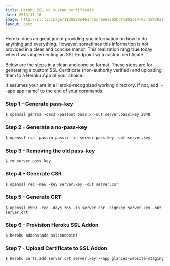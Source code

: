 ```yaml
---
title: Heroku SSL w/ custom certificate  
date: 2013-11-10  
image: http://cl.ly/image/1I202Y0n461r/Screen%20Shot%202014-07-10%20at%2012.35.06%20PM.png
layout: post
---
```


Heroku does an great job of providing you information on how to do anything and everything. However, sometimes this information is not provided in a clear and concise manor. This realization rang true today when I was implementing an SSL Endpoint w/ a custom certificate.

Below are the steps in a clean and concise format. These steps are for generating a custom SSL Certificate (non-authority verified) and uploading them to a Heroku App of your choice.

It assumes your are in a Heroku-recognized working directory. If not, add `--app app-name' to the end of your commands.

### Step 1 - Generate pass-key
`$ openssl genrsa -des3 -passout pass:x -out server.pass.key 2048`

### Step 2 - Generate a no-pass-key
`$ openssl rsa -passin pass:x -in server.pass.key -out server.key`

### Step 3 - Removing the old pass-key
`$ rm server.pass.key`

### Step 4 - Generate CSR
`$ openssl req -new -key server.key -out server.csr`

### Step 5 - Generate CRT
`$ openssl x509 -req -days 365 -in server.csr -signkey server.key -out server.crt`

### Step 6 - Provision Heroku SSL Addon
`$ heroku addons:add ssl:endpoint`

### Step 7 - Upload Certificate to SSL Addon
`$ heroku certs:add server.crt server.key --app glances-website-staging`
